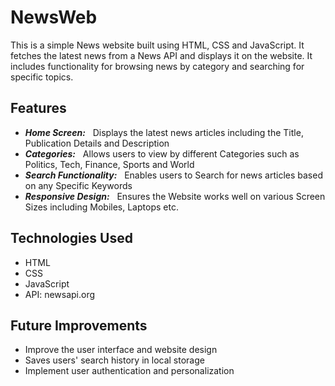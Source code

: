 # NewsWeb

This is a simple News website built using HTML, CSS and JavaScript. It fetches the latest news from a News API and displays it on the website. It includes functionality for browsing news by category and searching for specific topics.



## Features

- ***Home Screen:*** &nbsp; Displays the latest news articles including the Title, Publication Details and Description
- ***Categories:*** &nbsp; Allows users to view by different Categories such as Politics, Tech, Finance, Sports and World
- ***Search Functionality:*** &nbsp; Enables users to Search for news articles based on any Specific Keywords
- ***Responsive Design:*** &nbsp; Ensures the Website works well on various Screen Sizes including Mobiles, Laptops etc.



## Technologies Used

- HTML
- CSS
- JavaScript
- API: newsapi.org


## Future Improvements

- Improve the user interface and website design
- Saves users' search history in local storage
- Implement user authentication and personalization
